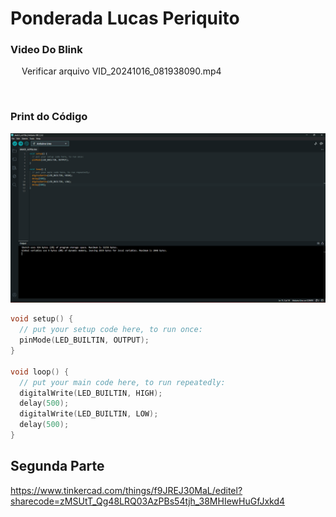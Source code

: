# Ponderada Lucas Periquito

### Video Do Blink

&emsp; Verificar arquivo VID_20241016_081938090.mp4

<br>

### Print do Código
<img src="arduino.png">

```ino
void setup() {
  // put your setup code here, to run once:
  pinMode(LED_BUILTIN, OUTPUT);
}

void loop() {
  // put your main code here, to run repeatedly:
  digitalWrite(LED_BUILTIN, HIGH);
  delay(500);
  digitalWrite(LED_BUILTIN, LOW);
  delay(500);
}
```

## Segunda Parte

https://www.tinkercad.com/things/f9JREJ30MaL/editel?sharecode=zMSUtT_Qg48LRQ03AzPBs54tjh_38MHIewHuGfJxkd4